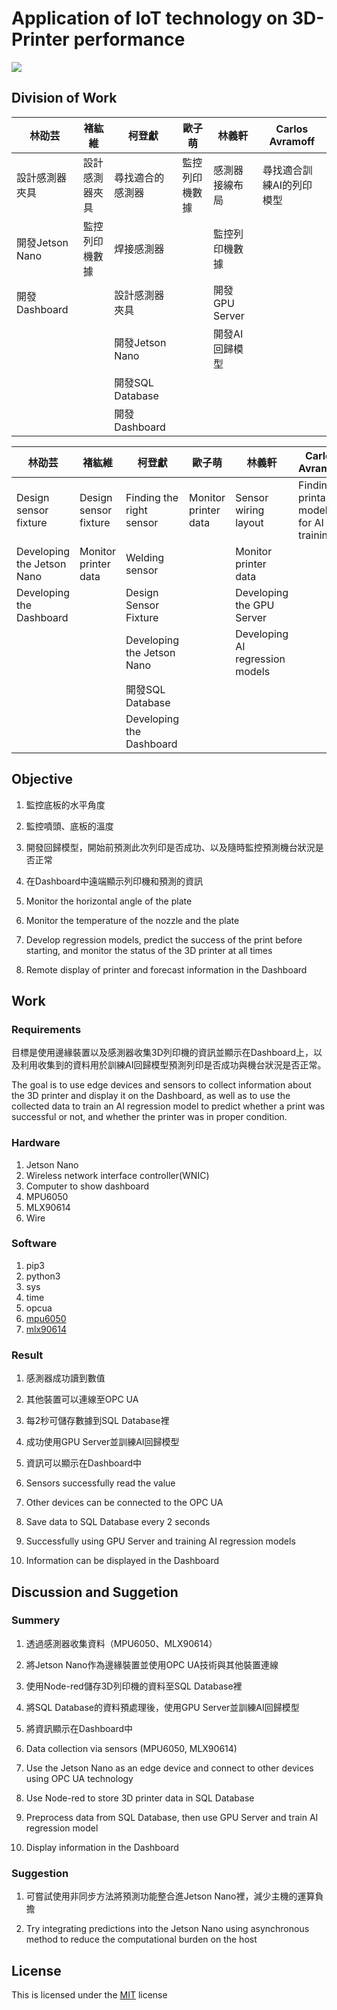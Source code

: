 # Application of IoT technology on 3D-Printer performance

![](https://img.shields.io/badge/release-v1.0.0-blue?style=flat-square)

## Division of Work
| 林劭芸          | 褚紘維         | 柯登獻           | 歐子萌         | 林義軒         | Carlos Avramoff          |
| --------------- | -------------- | ---------------- | -------------- | -------------- | ------------------------ |
| 設計感測器夾具  | 設計感測器夾具 | 尋找適合的感測器 | 監控列印機數據 | 感測器接線布局 | 尋找適合訓練AI的列印模型 |
| 開發Jetson Nano | 監控列印機數據 | 焊接感測器       |                | 監控列印機數據 |                          |
| 開發Dashboard   |                | 設計感測器夾具   |                | 開發GPU Server |                          |
|                 |                | 開發Jetson Nano  |                | 開發AI回歸模型 |                          |
|                 |                | 開發SQL Database |                |                |                          |
|                 |                | 開發Dashboard    |                |                |                          |

| 林劭芸                     | 褚紘維                | 柯登獻                     | 歐子萌               | 林義軒                          | Carlos Avramoff                          |
| -------------------------- | --------------------- | -------------------------- | -------------------- | ------------------------------- | ---------------------------------------- |
| Design sensor fixture      | Design sensor fixture | Finding the right sensor   | Monitor printer data | Sensor wiring layout            | Finding printable models for AI training |
| Developing the Jetson Nano | Monitor printer data  | Welding sensor             |                      | Monitor printer data            |                                          |
| Developing the Dashboard   |                       | Design Sensor Fixture      |                      | Developing the GPU Server       |                                          |
|                            |                       | Developing the Jetson Nano |                      | Developing AI regression models |                                          |
|                            |                       | 開發SQL Database           |                      |                                 |                                          |
|                            |                       | Developing the Dashboard   |                      |                                 |                                          |

## Objective
1. 監控底板的水平角度
2. 監控噴頭、底板的溫度
3. 開發回歸模型，開始前預測此次列印是否成功、以及隨時監控預測機台狀況是否正常
4. 在Dashboard中遠端顯示列印機和預測的資訊


1. Monitor the horizontal angle of the plate
2. Monitor the temperature of the nozzle and the plate
3. Develop regression models, predict the success of the print before starting, and monitor the status of the 3D printer at all times
4. Remote display of printer and forecast information in the Dashboard

## Work

### Requirements
目標是使用邊緣裝置以及感測器收集3D列印機的資訊並顯示在Dashboard上，以及利用收集到的資料用於訓練AI回歸模型預測列印是否成功與機台狀況是否正常。

The goal is to use edge devices and sensors to collect information about the 3D printer and display it on the Dashboard, as well as to use the collected data to train an AI regression model to predict whether a print was successful or not, and whether the printer was in proper condition.

### Hardware
1. Jetson Nano
2. Wireless network interface controller(WNIC)
3. Computer to show dashboard
4. MPU6050
5. MLX90614
6. Wire

### Software
1. pip3
2. python3
3. sys
4. time
5. opcua
6. [mpu6050](https://github.com/m-rtijn/mpu6050)
7. [mlx90614](https://github.com/sightsdev/PyMLX90614)

### Result
1. 感測器成功讀到數值
2. 其他裝置可以連線至OPC UA
3. 每2秒可儲存數據到SQL Database裡
4. 成功使用GPU Server並訓練AI回歸模型
5. 資訊可以顯示在Dashboard中


1. Sensors successfully read the value
2. Other devices can be connected to the OPC UA
3. Save data to SQL Database every 2 seconds
4. Successfully using GPU Server and training AI regression models
5. Information can be displayed in the Dashboard

## Discussion and Suggetion

### Summery
1. 透過感測器收集資料（MPU6050、MLX90614）
2. 將Jetson Nano作為邊緣裝置並使用OPC UA技術與其他裝置連線
3. 使用Node-red儲存3D列印機的資料至SQL Database裡
4. 將SQL Database的資料預處理後，使用GPU Server並訓練AI回歸模型
5. 將資訊顯示在Dashboard中


1. Data collection via sensors (MPU6050, MLX90614)
2. Use the Jetson Nano as an edge device and connect to other devices using OPC UA technology
3. Use Node-red to store 3D printer data in SQL Database
4. Preprocess data from SQL Database, then use GPU Server and train AI regression model
5. Display information in the Dashboard

### Suggestion
1. 可嘗試使用非同步方法將預測功能整合進Jetson Nano裡，減少主機的運算負擔


1. Try integrating predictions into the Jetson Nano using asynchronous method to reduce the computational burden on the host

## License
This is licensed under the [MIT](https://github.com/eason8479/MNT_group3?tab=MIT-1-ov-file#readme) license